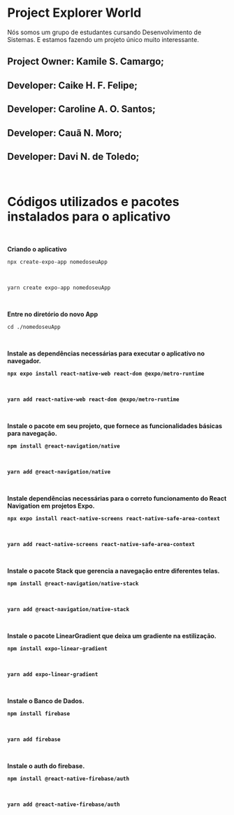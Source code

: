# Project Explorer World

Nós somos um grupo de estudantes cursando Desenvolvimento de Sistemas. E estamos fazendo um projeto único muito interessante.

## Project Owner: Kamile S. Camargo;

## Developer: Caike H. F. Felipe;

## Developer: Caroline A. O. Santos;

## Developer: Cauã N. Moro;

## Developer: Davi N. de Toledo;

<br>
<h1><b>Códigos utilizados e pacotes instalados para o aplicativo</b></h1>
<br>

<b>Criando o aplicativo</b>

```
npx create-expo-app nomedoseuApp
```

<br>

```
yarn create expo-app nomedoseuApp
```
<br>

<b>Entre no diretório do novo App</b>

```
cd ./nomedoseuApp
```

<br>

<b>Instale as dependências necessárias para executar o aplicativo no navegador.<b>

```
npx expo install react-native-web react-dom @expo/metro-runtime
```

 <br>
 
 ```
yarn add react-native-web react-dom @expo/metro-runtime
```

 <br>
 
<b>Instale o pacote em seu projeto, que fornece as funcionalidades básicas para navegação.<b>

```
npm install @react-navigation/native
```

 <br>

```
yarn add @react-navigation/native
```

 <br>
 

<b>Instale dependências necessárias para o correto funcionamento do React Navigation em projetos Expo.<b>

```
npx expo install react-native-screens react-native-safe-area-context
```

<br>

```
yarn add react-native-screens react-native-safe-area-context
```

 <br>

<b>Instale o pacote Stack que gerencia a navegação entre diferentes telas.<b>

```
npm install @react-navigation/native-stack
```

<br>

```
yarn add @react-navigation/native-stack
```

<br>

<b>Instale o pacote LinearGradient que deixa um gradiente na estilização.<b>

```
npm install expo-linear-gradient
```

<br>

```
yarn add expo-linear-gradient
```

<br>

<b>Instale o Banco de Dados.<b>

```
npm install firebase
```
<br>

```
yarn add firebase

```

<br>

<b>Instale o auth do firebase.<b>

```
npm install @react-native-firebase/auth

```
<br>

```
yarn add @react-native-firebase/auth

```

<br>
